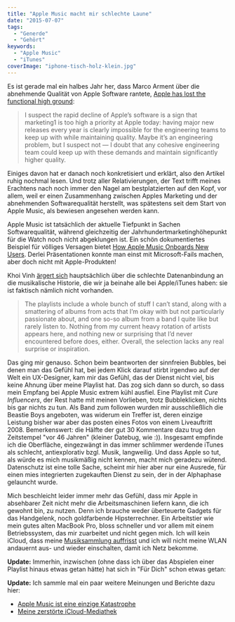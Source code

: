 ```yaml
---
title: "Apple Music macht mir schlechte Laune"
date: "2015-07-07"
tags:
  - "Generde"
  - "Gehört"
keywords:
  - "Apple Music"
  - "iTunes"
coverImage: "iphone-tisch-holz-klein.jpg"
---
```


Es ist gerade mal ein halbes Jahr her, dass Marco Arment über die abnehmende Qualität von Apple Software rantete, [Apple has lost the functional high ground](http://www.marco.org/2015/01/04/apple-lost-functional-high-ground):

> I suspect the rapid decline of Apple’s software is a sign that marketing1 is too high a priority at Apple today: having major new releases every year is clearly impossible for the engineering teams to keep up with while maintaining quality. Maybe it’s an engineering problem, but I suspect not — I doubt that any cohesive engineering team could keep up with these demands and maintain significantly higher quality.

Einiges davon hat er danach noch konkretisiert und erklärt, also den Artikel ruhig nochmal lesen. Und trotz aller Relativierungen, der Text trifft meines Erachtens nach noch immer den Nagel am bestplatzierten auf den Kopf, vor allem, weil er einen Zusammenhang zwischen Apples Marketing und der abnehmenden Softwarequalität herstellt, was spätestens seit dem Start von Apple Music, als bewiesen angesehen werden kann.

Apple Music ist tatsächlich der aktuelle Tiefpunkt in Sachen Softwarequalität, während gleichzeitig der Jahrhundertmarketinghöhepunkt für die Watch noch nicht abgeklungen ist. Ein schön dokumentiertes Beispiel für völliges Versagen bietet [How Apple Music Onboards New Users](http://www.useronboard.com/how-applemusic-onboards-new-users/). Derlei Präsentationen konnte man einst mit Microsoft-Fails machen, aber doch nicht mit Apple-Produkten!

Khoi Vinh [ärgert sich](http://www.subtraction.com/2015/06/30/meet-apple-music/) hauptsächlich über die schlechte Datenanbindung an die musikalische Historie, die wir ja beinahe alle bei Apple/iTunes haben: sie ist faktisch nämlich nicht vorhanden.

> The playlists include a whole bunch of stuff I can’t stand, along with a smattering of albums from acts that I’m okay with but not particularly passionate about, and one so-so album from a band I quite like but rarely listen to. Nothing from my current heavy rotation of artists appears here, and nothing new or surprising that I’d never encountered before does, either. Overall, the selection lacks any real surprise or inspiration.

Das ging mir genauso. Schon beim beantworten der sinnfreien Bubbles, bei denen man das Gefühl hat, bei jedem Klick darauf stirbt irgendwo auf der Welt ein UX-Designer, kam mir das Gefühl, das der Dienst nicht viel, bis keine Ahnung über meine Playlist hat. Das zog sich dann so durch, so dass mein Empfang bei Apple Music extrem kühl ausfiel. Eine Playlist mit _Cure Influencers_, der Rest hatte mit meinen Vorlieben, trotz Bubbleklicken, nichts bis gar nichts zu tun. Als Band zum followen wurden mir ausschließlich die Beastie Boys angeboten, was widerum ein Treffer ist, deren einzige Leistung bisher war aber das posten eines Fotos von einem Liveauftritt 2008. Bemerkenswert: die Hälfte der gut 30 Kommentare dazu trug den Zeitstempel "vor 46 Jahren" (kleiner Datebug, wie :)). Insgesamt empfinde ich die Oberfläche, eingezwängt in das immer schlimmer werdende iTunes als schlecht, antiexplorativ bzgl. Musik, langweilig. Und dass Apple so tut, als würde es mich musikmäßig nicht kennen, macht mich geradezu wütend. Datenschutz ist eine tolle Sache, scheint mir hier aber nur eine Ausrede, für einen mies integrierten zugekauften Dienst zu sein, der in der Alphaphase gelauncht wurde.

Mich beschleicht leider immer mehr das Gefühl, dass mir Apple in absehbarer Zeit nicht mehr die Arbeitsmaschinen liefern kann, die ich gewohnt bin, zu nutzen. Denn ich brauche weder überteuerte Gadgets für das Handgelenk, noch goldfarbende Hipsterrechner. Ein Arbeitstier wie mein gutes alten MacBook Pro, bloss schneller und vor allem mit einem Betriebssystem, das mir zuarbeitet und nicht gegen mich. Ich will kein iCloud, dass meine [Musiksammlung auffrisst](http://praegnanz.de/weblog/apple-music-icloud-fuckup) und ich will nicht meine WLAN andauernt aus- und wieder einschalten, damit ich Netz bekomme.

**Update:** Immerhin, inzwischen (ohne dass ich über das Abspielen einer Playlist hinaus etwas getan hätte) hat sich in "Für Dich" schon etwas getan:

**Update:** Ich sammle mal ein paar weitere Meinungen und Berichte dazu hier:

- [Apple Music ist eine einzige Katastrophe](http://www.qxm.de/digitalewelt/2939/apple-music-ist-eine-einzige-katastrophe)
- [Meine zerstörte iCloud-Mediathek](http://praegnanz.de/weblog/apple-music-icloud-fuckup)
